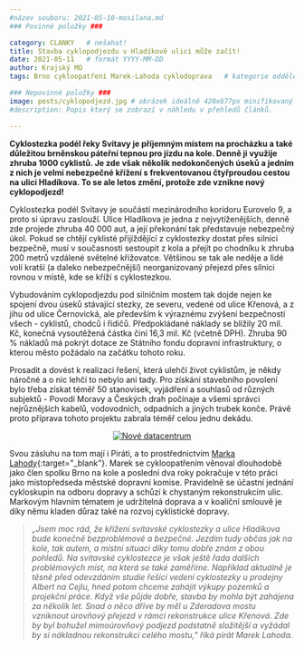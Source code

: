 ```yaml
---
#název souboru: 2021-05-10-mosilana.md
### Povinné položky ###

category: CLANKY   # nešahat!
title: Stavba cyklopodjezdu v Hladíkově ulici může začít!
date: 2021-05-11   # formát YYYY-MM-DD
author: Krajský MO
tags: Brno cykloopatření Marek-Lahoda cyklodoprava   # kategorie odděleny mezerami, např. volby zemědělství životní-prostředí piráti (viz https://jihomoravsky.pirati.cz/tags/)

### Nepovinné položky ###
image: posts/cyklopodjezd.jpg # obrázek ideálně 420x677px minifikovaný přes https://tinypng.com/
#description: Popis který se zobrazí v náhledu v přehledů článků.

---
```

**Cyklostezka podél řeky Svitavy je příjemným místem na procházku a také důležitou brněnskou páteřní tepnou pro jízdu na kole. Denně ji využije zhruba 1000 cyklistů. Je zde však několik nedokončených úseků a jedním z nich je velmi nebezpečné křížení s frekventovanou čtyřproudou cestou na ulici Hladíkova. To se ale letos změní, protože zde vznikne nový cyklopodjezd!** 

Cyklostezka podél Svitavy je součástí mezinárodního koridoru Eurovelo 9, a proto si úpravu zaslouží. Ulice Hladíkova je jedna z nejvytíženějších, denně zde projede zhruba 40 000 aut, a její překonání tak představuje nebezpečný úkol. Pokud se chtějí cyklisté přijíždějící z cyklostezky dostat přes silnici bezpečně, musí v současnosti sestoupit z kola a přejít po chodníku k zhruba 200 metrů vzdálené světelné křižovatce. Většinou se tak ale neděje a lidé volí kratší (a daleko nebezpečnější) neorganizovaný přejezd přes silnici rovnou v místě, kde se kříží s cyklostezkou. 

Vybudováním cyklopodjezdu pod silničním mostem tak dojde nejen ke spojení dvou úseků stávající stezky, ze severu, vedené od ulice Křenová, a z jihu od ulice Černovická, ale především k výraznému zvýšení bezpečnosti všech - cyklistů, chodců i řidičů. Předpokládané náklady se blížily 20 mil. Kč, konečná vysoutěžená částka činí 16,3 mil. Kč (včetně DPH). Zhruba 90 % nákladů má pokrýt dotace ze Státního fondu dopravní infrastruktury, o kterou město požádalo na začátku tohoto roku.

Prosadit a dovést k realizaci řešení, která ulehčí život cyklistům, je někdy náročné a o nic lehčí to nebylo ani tady. Pro získání stavebního povolení bylo třeba získat téměř 50 stanovisek, vyjádření a souhlasů od různých subjektů - Povodí Moravy a Českých drah počínaje a všemi správci nejrůznějších kabelů, vodovodních, odpadních a jiných trubek konče. Právě proto příprava tohoto projektu zabrala téměř celou jednu dekádu. 

<div style="text-align:center"><a href="https://a.pirati.cz/jihomoravsky/img/posts/planik.jpg" target="_blank">
<img src="https://a.pirati.cz/jihomoravsky/img/posts/planik.jpg" alt="Nové datacentrum">
</a></div>

Svou zásluhu na tom mají i Piráti, a to prostřednictvím [Marka Lahody](https://jihomoravsky.pirati.cz/lide/marek-lahoda/){:target="_blank"}. Marek se cykloopatřením věnoval dlouhodobě jako člen spolku Brno na kole a poslední dva roky pokračuje v této práci jako místopředseda městské dopravní komise. Pravidelně se účastní jednání cykloskupin na odboru dopravy a schůzí k chystaným rekonstrukcím ulic. Markovým hlavním tématem je udržitelná doprava a v koaliční smlouvě je díky němu kladen důraz také na rozvoj cyklistické dopravy.

> *„Jsem moc rád, že křížení svitavské cyklostezky a ulice Hladíkova bude konečně bezproblémové a bezpečné. Jezdím tudy občas jak na kole, tak autem, a místní situaci díky tomu dobře znám z obou pohledů. Na svitavské cyklostezce je však ještě řada dalších problémových míst, na která se také zaměříme. Například aktuálně je těsně před odevzdáním studie řešící vedení cyklostezky u prodejny Albert na Cejlu, hned potom chceme zahájit výkupy pozemků a projekční práce. Když vše půjde dobře, stavba by mohla být zahájena za několik let. Snad o něco dříve by měl u Zderadova mostu vzniknout úrovňový přejezd v rámci rekonstrukce ulice Křenová. Zde by byl bohužel mimoúrovňový podjezd podstatně složitější a vyžádal by si nákladnou rekonstrukci celého mostu,” říká pirát Marek Lahoda.* 
>

